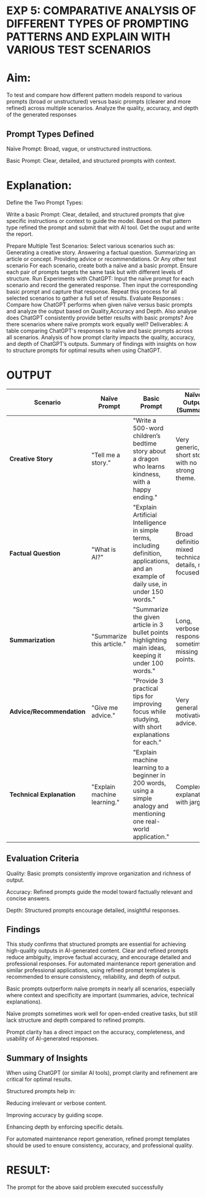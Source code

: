 

# EXP 5: COMPARATIVE ANALYSIS OF DIFFERENT TYPES OF PROMPTING PATTERNS AND EXPLAIN WITH VARIOUS TEST SCENARIOS

# Aim: 
To test and compare how different pattern models respond to various prompts (broad or unstructured) versus basic prompts (clearer and more refined) across multiple scenarios.  Analyze the quality, accuracy, and depth of the generated responses 

## Prompt Types Defined

Naïve Prompt: Broad, vague, or unstructured instructions.

Basic Prompt: Clear, detailed, and structured prompts with context.

# Explanation: 
Define the Two Prompt Types:

Write a basic Prompt: Clear, detailed, and structured prompts that give specific instructions or context to guide the model.
Based on that pattern type refined the prompt and submit that with AI tool.
Get the ouput and write the report.

Prepare Multiple Test Scenarios:
Select various scenarios such as:
Generating a creative story.
Answering a factual question.
Summarizing an article or concept.
Providing advice or recommendations.
Or Any other test scenario
For each scenario, create both a naïve and a basic prompt. Ensure each pair of prompts targets the same task but with different levels of structure.
Run Experiments with ChatGPT:
Input the naïve prompt for each scenario and record the generated response.
Then input the corresponding basic prompt and capture that response.
Repeat this process for all selected scenarios to gather a full set of results.
Evaluate Responses : 
	Compare how ChatGPT performs when given naïve versus basic prompts and analyze the output based on Quality,Accuracy and Depth. Also analyse does ChatGPT consistently provide better results with basic prompts? Are there scenarios where naïve prompts work equally well?
Deliverables:
A table comparing ChatGPT's responses to naïve and basic prompts across all scenarios.
Analysis of how prompt clarity impacts the quality, accuracy, and depth of ChatGPT’s outputs.
Summary of findings with insights on how to structure prompts for optimal results when using ChatGPT.


# OUTPUT
| **Scenario**              | **Naïve Prompt**            | **Basic Prompt**                                                                                                                        | **Naïve Output (Summary)**                              | **Basic Output (Summary)**                                                       | **Comparison**                                         |
| ------------------------- | --------------------------- | --------------------------------------------------------------------------------------------------------------------------------------- | ------------------------------------------------------- | -------------------------------------------------------------------------------- | ------------------------------------------------------ |
| **Creative Story**        | "Tell me a story."          | "Write a 500-word children’s bedtime story about a dragon who learns kindness, with a happy ending."                                    | Very generic, short story with no strong theme.         | Rich, structured narrative with character development, moral, and proper ending. | Basic prompt produces higher quality, deeper response. |
| **Factual Question**      | "What is AI?"               | "Explain Artificial Intelligence in simple terms, including definition, applications, and an example of daily use, in under 150 words." | Broad definition, mixed technical details, not focused. | Concise, structured explanation with clear examples.                             | Basic prompt improves accuracy and readability.        |
| **Summarization**         | "Summarize this article."   | "Summarize the given article in 3 bullet points highlighting main ideas, keeping it under 100 words."                                   | Long, verbose response, sometimes missing key points.   | Clear, focused summary with key highlights.                                      | Basic prompt provides clarity and relevance.           |
| **Advice/Recommendation** | "Give me advice."           | "Provide 3 practical tips for improving focus while studying, with short explanations for each."                                        | Very general motivational advice.                       | Actionable, specific, and organized tips.                                        | Basic prompt ensures useful, applicable output.        |
| **Technical Explanation** | "Explain machine learning." | "Explain machine learning to a beginner in 200 words, using a simple analogy and mentioning one real-world application."                | Complex explanation with jargon.                        | Simplified explanation, analogy, and relevant example.                           | Basic prompt ensures depth and accessibility.          |

## Evaluation Criteria

Quality: Basic prompts consistently improve organization and richness of output.

Accuracy: Refined prompts guide the model toward factually relevant and concise answers.

Depth: Structured prompts encourage detailed, insightful responses.

## Findings

This study confirms that structured prompts are essential for achieving high-quality outputs in AI-generated content. Clear and refined prompts reduce ambiguity, improve factual accuracy, and encourage detailed and professional responses. For automated maintenance report generation and similar professional applications, using refined prompt templates is recommended to ensure consistency, reliability, and depth of output.

Basic prompts outperform naïve prompts in nearly all scenarios, especially where context and specificity are important (summaries, advice, technical explanations).

Naïve prompts sometimes work well for open-ended creative tasks, but still lack structure and depth compared to refined prompts.

Prompt clarity has a direct impact on the accuracy, completeness, and usability of AI-generated responses.

## Summary of Insights

When using ChatGPT (or similar AI tools), prompt clarity and refinement are critical for optimal results.

Structured prompts help in:

Reducing irrelevant or verbose content.

Improving accuracy by guiding scope.

Enhancing depth by enforcing specific details.

For automated maintenance report generation, refined prompt templates should be used to ensure consistency, accuracy, and professional quality.

# RESULT: 
The prompt for the above said problem executed successfully
